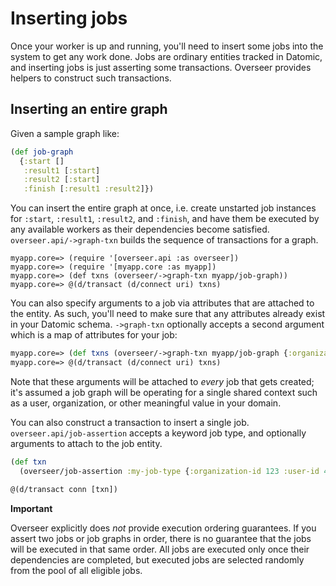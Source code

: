 # Inserting jobs

Once your worker is up and running, you'll need to insert some jobs into the system to get any work done. Jobs are ordinary entities tracked in Datomic, and inserting jobs is just asserting some transactions. Overseer provides helpers to construct such transactions.

## Inserting an entire graph

Given a sample graph like:

```clj
(def job-graph
  {:start []
   :result1 [:start]
   :result2 [:start]
   :finish [:result1 :result2]})
```

You can insert the entire graph at once, i.e. create unstarted job instances for `:start`, `:result1`, `:result2`, and `:finish`, and have them be executed by any available workers as their dependencies become satisfied. `overseer.api/->graph-txn` builds the sequence of transactions for a graph.

```
myapp.core=> (require '[overseer.api :as overseer])
myapp.core=> (require '[myapp.core :as myapp])
myapp.core=> (def txns (overseer/->graph-txn myapp/job-graph))
myapp.core=> @(d/transact (d/connect uri) txns)
```

You can also specify arguments to a job via attributes that are attached to the entity. As such, you'll need to make sure that any attributes already exist in your Datomic schema. `->graph-txn` optionally accepts a second argument which is a map of attributes for your job:


```clj
myapp.core=> (def txns (overseer/->graph-txn myapp/job-graph {:organization-id 123 :user-id 456}))
myapp.core=> @(d/transact (d/connect uri) txns)
```

Note that these arguments will be attached to *every* job that gets created; it's assumed a job graph will be operating for a single shared context such as a user, organization, or other meaningful value in your domain.

You can also construct a transaction to insert a single job. `overseer.api/job-assertion` accepts a keyword job type, and optionally arguments to attach to the job entity.

```clj
(def txn
  (overseer/job-assertion :my-job-type {:organization-id 123 :user-id 456}))

@(d/transact conn [txn])
```

**Important**

Overseer explicitly does *not* provide execution ordering guarantees. If you assert two jobs or job graphs in order, there is no guarantee that the jobs will be executed in that same order. All jobs are executed only once their dependencies are completed, but executed jobs are selected randomly from the pool of all eligible jobs.
